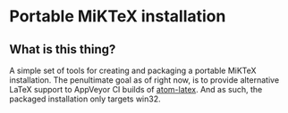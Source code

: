# Portable MiKTeX installation

## What is this thing?
A simple set of tools for creating and packaging a portable MiKTeX installation.
The penultimate goal as of right now, is to provide alternative LaTeX support
to AppVeyor CI builds of [atom-latex](https://github.com/thomasjo/atom-latex).
And as such, the packaged installation only targets win32.
